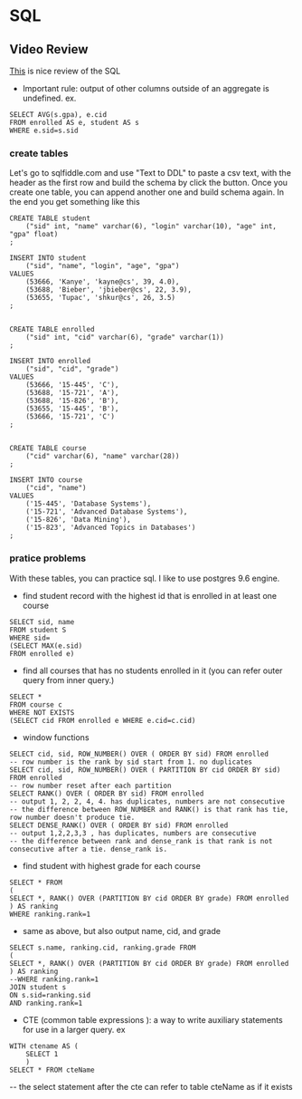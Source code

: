 # SQL

## Video Review
[This](https://www.youtube.com/watch?v=2Fn0WAyZV0E) is nice review of the SQL 

- Important rule: output of other columns outside of an aggregate is undefined. ex.
```
SELECT AVG(s.gpa), e.cid
FROM enrolled AS e, student AS s
WHERE e.sid=s.sid
```

### create tables
Let's go to sqlfiddle.com and use "Text to DDL" to paste a csv text, with the header as the first row and build the schema by click the button. 
Once you create one table, you can append another one and build schema again. In the end you get something like this
```
CREATE TABLE student
    ("sid" int, "name" varchar(6), "login" varchar(10), "age" int, "gpa" float)
;
    
INSERT INTO student
    ("sid", "name", "login", "age", "gpa")
VALUES
    (53666, 'Kanye', 'kayne@cs', 39, 4.0),
    (53688, 'Bieber', 'jbieber@cs', 22, 3.9),
    (53655, 'Tupac', 'shkur@cs', 26, 3.5)
;


CREATE TABLE enrolled
    ("sid" int, "cid" varchar(6), "grade" varchar(1))
;
    
INSERT INTO enrolled
    ("sid", "cid", "grade")
VALUES
    (53666, '15-445', 'C'),
    (53688, '15-721', 'A'),
    (53688, '15-826', 'B'),
    (53655, '15-445', 'B'),
    (53666, '15-721', 'C')
;


CREATE TABLE course
    ("cid" varchar(6), "name" varchar(28))
;
    
INSERT INTO course
    ("cid", "name")
VALUES
    ('15-445', 'Database Systems'),
    ('15-721', 'Advanced Database Systems'),
    ('15-826', 'Data Mining'),
    ('15-823', 'Advanced Topics in Databases')
;

```

### pratice problems

With these tables, you can practice sql. I like to use postgres 9.6 engine.

- find student record with the highest id that is enrolled in at least one course
```
SELECT sid, name
FROM student S
WHERE sid=
(SELECT MAX(e.sid)
FROM enrolled e)
```

- find all courses that has no students enrolled in it (you can refer outer query from inner query.)
```
SELECT *
FROM course c
WHERE NOT EXISTS
(SELECT cid FROM enrolled e WHERE e.cid=c.cid)
```

- window functions
```
SELECT cid, sid, ROW_NUMBER() OVER ( ORDER BY sid) FROM enrolled
-- row number is the rank by sid start from 1. no duplicates
SELECT cid, sid, ROW_NUMBER() OVER ( PARTITION BY cid ORDER BY sid) FROM enrolled
-- row number reset after each partition
SELECT RANK() OVER ( ORDER BY sid) FROM enrolled
-- output 1, 2, 2, 4, 4. has duplicates, numbers are not consecutive
-- the difference between ROW_NUMBER and RANK() is that rank has tie, row number doesn't produce tie.
SELECT DENSE_RANK() OVER ( ORDER BY sid) FROM enrolled
-- output 1,2,2,3,3 , has duplicates, numbers are consecutive
-- the difference between rank and dense_rank is that rank is not consecutive after a tie. dense_rank is.
```

- find student with highest grade for each course
```
SELECT * FROM 
(
SELECT *, RANK() OVER (PARTITION BY cid ORDER BY grade) FROM enrolled
) AS ranking
WHERE ranking.rank=1
```

- same as above, but also output name, cid, and grade
```
SELECT s.name, ranking.cid, ranking.grade FROM 
(
SELECT *, RANK() OVER (PARTITION BY cid ORDER BY grade) FROM enrolled
) AS ranking
--WHERE ranking.rank=1
JOIN student s
ON s.sid=ranking.sid
AND ranking.rank=1
```

- CTE (common table expressions ): a way to write auxiliary statements for use in a larger query. ex
```
WITH ctename AS (
    SELECT 1
    )
SELECT * FROM cteName
```
-- the select statement after the cte can refer to table cteName as if it exists
